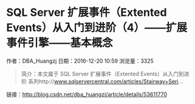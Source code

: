 # SQL Server 扩展事件（Extented Events）从入门到进阶（4）——扩展事件引擎——基本概念
作者：DBA_Huangzj
日期：2016-12-20 10:59
浏览量：3325
> 简介：本文属于 SQL Server 扩展事件（Extented Events）从入门到进阶 系列http://www.sqlservercentral.com/articles/Stairway+Seri...

 链接：http://blog.csdn.net/dba_huangzj/article/details/53611770
